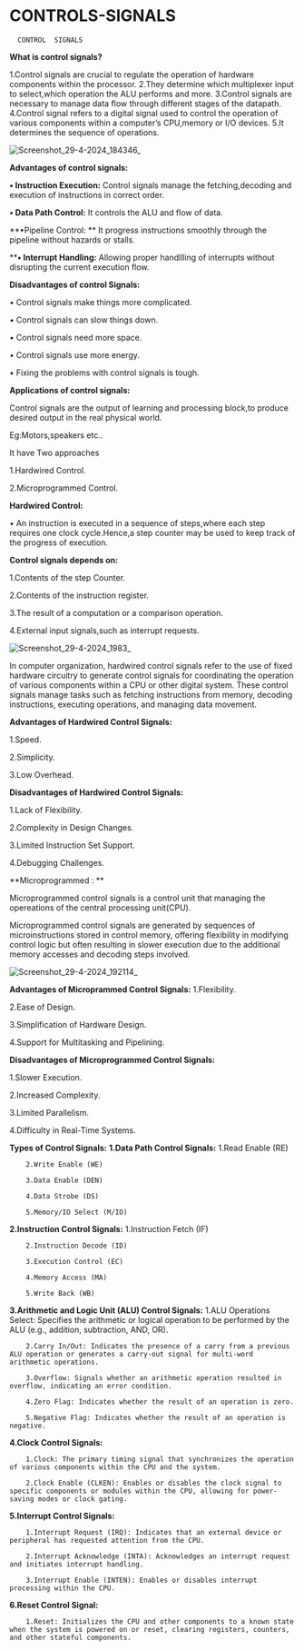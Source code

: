 # CONTROLS-SIGNALS

      CONTROL  SIGNALS
**What is control signals?**


1.Control signals are crucial to regulate the operation of hardware components within the processor.
2.They determine which multiplexer input to select,which operation the ALU performs and more.
3.Control signals are necessary to manage data flow through different stages of the datapath.
4.Control signal refers to a digital signal used to control the operation of various components within a computer’s CPU,memory or I/O devices.
5.It determines the sequence of operations.

              


 ![Screenshot_29-4-2024_184346_](https://github.com/DHARSHINI-GP/CONTROLS-SIGNALS/assets/168258983/a9fea28c-fe04-4f5e-a3ae-88816d31dd17)




**Advantages of control signals:**

**•	Instruction Execution:**  Control signals manage the fetching,decoding and execution of instructions in correct order.

**•	Data Path Control:** It controls the ALU and flow of data.

**•Pipeline Control: **  It progress instructions smoothly through the pipeline without hazards or stalls.

****•	Interrupt Handling:**  Allowing proper handllling of interrupts without disrupting the current execution flow.

**Disadvantages of control Signals:**

•	Control signals make things more complicated.

•	Control signals can slow things down.

•	Control signals need more space.

•	Control signals use more energy.

•	Fixing the problems with control signals is tough.

**Applications of control signals:**

Control signals are the output of learning and processing block,to produce desired output in the real physical world.

Eg:Motors,speakers etc..



It have Two approaches

1.Hardwired  Control.

2.Microprogrammed  Control.

**Hardwired Control:**

•	An instruction is executed in a sequence of steps,where each step requires one clock cycle.Hence,a step counter may be used to keep track of the progress of execution.
  
**Control signals depends on:**

1.Contents of the step Counter.

2.Contents of the instruction register.

3.The result of  a computation or a comparison operation.

4.External input signals,such as interrupt requests.


![Screenshot_29-4-2024_1983_](https://github.com/DHARSHINI-GP/CONTROLS-SIGNALS/assets/168258983/257d4795-2c0d-4a43-89b2-c0747e245ab2)




In computer organization, hardwired control signals refer to the use of fixed hardware circuitry to generate control signals for coordinating the operation of various components within a CPU or other digital system. These control signals manage tasks such as fetching instructions from memory, decoding instructions, executing operations, and managing data movement.

**Advantages of Hardwired Control Signals:**

  1.Speed.
  
  2.Simplicity.
  
  3.Low Overhead.

**Disadvantages of Hardwired Control Signals:**

 1.Lack of Flexibility. 
 
 2.Complexity in Design Changes.
 
 3.Limited Instruction Set Support.
 
 4.Debugging Challenges.

**Microprogrammed : **

  Microprogrammed control signals is a control unit that managing the opereations of the central processing unit(CPU). 
             
  Microprogrammed control signals are generated by sequences of microinstructions stored in control memory, offering flexibility in modifying control logic but often resulting in slower execution due to the additional memory accesses and decoding steps involved.
             
                     
![Screenshot_29-4-2024_192114_](https://github.com/DHARSHINI-GP/CONTROLS-SIGNALS/assets/168258983/3a1ee57f-4b0f-43eb-a5f7-72bcfc51bb31)

**Advantages of Microprammed Control Signals:**
1.Flexibility.

2.Ease of Design.

3.Simplification of Hardware Design.

4.Support for Multitasking and Pipelining.

**Disadvantages of Microprogrammed Control Signals:**

1.Slower Execution.

2.Increased Complexity.

3.Limited Parallelism.

4.Difficulty in Real-Time Systems.

**Types of Control Signals:**
   **1.Data Path Control Signals:**
        1.Read Enable (RE)
        
        2.Write Enable (WE)
        
        3.Data Enable (DEN)
        
        4.Data Strobe (DS)
        
        5.Memory/IO Select (M/IO)
        
**2.Instruction Control Signals:**
        1.Instruction Fetch (IF)
        
        2.Instruction Decode (ID)
        
        3.Execution Control (EC)
        
        4.Memory Access (MA)
        
        5.Write Back (WB)
        
**3.Arithmetic and Logic Unit (ALU) Control Signals:**
        1.ALU Operations Select: Specifies the arithmetic or logical operation to be performed by the ALU (e.g., addition, subtraction, AND, OR).
        
        2.Carry In/Out: Indicates the presence of a carry from a previous ALU operation or generates a carry-out signal for multi-word arithmetic operations.
        
        3.Overflow: Signals whether an arithmetic operation resulted in overflow, indicating an error condition.
        
        4.Zero Flag: Indicates whether the result of an operation is zero.
        
        5.Negative Flag: Indicates whether the result of an operation is negative.
        
**4.Clock Control Signals:**

        1.Clock: The primary timing signal that synchronizes the operation of various components within the CPU and the system.
        
        2.Clock Enable (CLKEN): Enables or disables the clock signal to specific components or modules within the CPU, allowing for power-saving modes or clock gating.
        
**5.Interrupt Control Signals:**

        1.Interrupt Request (IRQ): Indicates that an external device or peripheral has requested attention from the CPU.
        
        2.Interrupt Acknowledge (INTA): Acknowledges an interrupt request and initiates interrupt handling.
        
        3.Interrupt Enable (INTEN): Enables or disables interrupt processing within the CPU.
        
**6.Reset Control Signal:**

        1.Reset: Initializes the CPU and other components to a known state when the system is powered on or reset, clearing registers, counters, and other stateful components.














             

